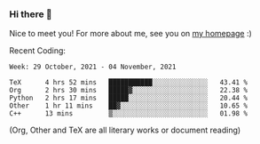 ### Hi there 👋

Nice to meet you! For more about me, see you on [my homepage](https://jiayipan.me) :)


Recent Coding:
<!--START_SECTION:waka-->
```text
Week: 29 October, 2021 - 04 November, 2021

TeX      4 hrs 52 mins   ███████████░░░░░░░░░░░░░░   43.41 % 
Org      2 hrs 30 mins   █████▓░░░░░░░░░░░░░░░░░░░   22.38 % 
Python   2 hrs 17 mins   █████░░░░░░░░░░░░░░░░░░░░   20.44 % 
Other    1 hr 11 mins    ██▓░░░░░░░░░░░░░░░░░░░░░░   10.65 % 
C++      13 mins         ▒░░░░░░░░░░░░░░░░░░░░░░░░   01.98 % 
```
<!--END_SECTION:waka-->
(Org, Other and TeX are all literary works or document reading)
